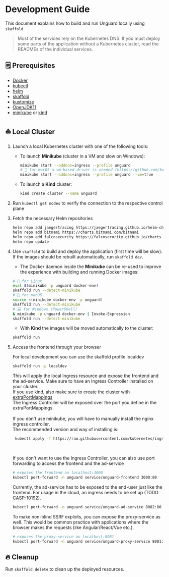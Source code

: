 # Development Guide

This document explains how to build and run Unguard locally using `skaffold`. 

> Most of the services rely on the Kubernetes DNS. If you must deploy some parts of the application without a Kubernetes cluster, read the READMEs of the individual services.

## 🗒️ Prerequisites

* [Docker](https://www.docker.com/products/docker-desktop)
* [kubectl](https://kubernetes.io/docs/tasks/tools/)
* [helm](https://helm.sh/docs/intro/install/)
* [skaffold](https://skaffold.dev/docs/install/)
* [kustomize](https://kubernetes-sigs.github.io/kustomize/installation/)
* [OpenJDK11](https://openjdk.java.net/projects/jdk/11/)
* [minikube](https://minikube.sigs.k8s.io) or [kind](https://kind.sigs.k8s.io/)

## ⛵ Local Cluster

1. Launch a local Kubernetes cluster with one of the following tools:

    - To launch **Minikube** (cluster in a VM and slow on Windows):
        ```sh
        minikube start --addons=ingress --profile unguard
        # 🍎 for macOS a vm-based driver is needed (https://github.com/kubernetes/minikube/issues/7332)
        minikube start --addons=ingress --profile unguard --vm=true
        ```    

    - To launch a **Kind** cluster:
        ```sh
        kind create cluster --name unguard
        ```
      
2. Run `kubectl get nodes` to verify the connection to the respective control plane

3. Fetch the necessary Helm repositories

    ```sh
    helm repo add jaegertracing https://jaegertracing.github.io/helm-charts
    helm repo add bitnami https://charts.bitnami.com/bitnami
    helm repo add falcosecurity https://falcosecurity.github.io/charts # optional
    helm repo update
    ```
   
3. Use `skaffold` to build and deploy the application (first time will be slow). If the images should be rebuilt automatically, run `skaffold dev`.

    - The Docker daemon inside the **Minikube** can be re-used to improve the experience with building and running Docker images:
    ```sh
    # 🐧 for Linux
    eval $(minikube -p unguard docker-env)
    skaffold run --detect-minikube
    # 🍎 for macOS   
    source <(minikube docker-env -p unguard)
    skaffold run --detect-minikube
    # 💻 for Windows (PowerShell)
    & minikube -p unguard docker-env | Invoke-Expression
    skaffold run --detect-minikube
    ```
   
    - With **Kind** the images will be moved automatically to the cluster:
    ```sh
    skaffold run
    ```

4. Access the frontend through your browser

   For local development you can use the skaffold profile localdev 

    ```sh
    skaffold run -p localdev
    ```    
   This will apply the local Ingress resource and expose the frontend and the ad-service. Make sure to have an Ingress Controller installed on your cluster.  
   If you use kind, also make sure to create the cluster with [extraPortMappings](https://kind.sigs.k8s.io/docs/user/configuration/#extra-port-mappings)    
   The Ingress Controller will be exposed over the port you define in the extraPortMappings.  
   <br>
   If you don't use minikube, you will have to manually install the nginx ingress controller.  
   The recommended version and way of installing is:
   ```sh
    kubectl apply -f https://raw.githubusercontent.com/kubernetes/ingress-nginx/controller-v0.44.0/deploy/static/provider/kind/deploy.yaml
    ``` 
   
   <br>
   
    If you don't want to use the Ingress Controller, you can also use port forwarding to access the frontend and the ad-service
    ```sh
    # exposes the frontend on localhost:3000
    kubectl port-forward -n unguard service/unguard-frontend 3000:80
    ```

    Currently, the ad-service has to be exposed to the end-user just like the frontend. For usage in the cloud, an ingress needs to be set up (TODO [CASP-10192](https://dev-jira.dynatrace.org/browse/CASP-10192)).
    ```sh
    kubectl port-forward -n unguard service/unguard-ad-service 8082:80
    ```

    To make non-blind SSRF exploits, you can expose the proxy-service as well.
    This would be common practice with applications where the browser makes the requests (like Angular/React/Vue etc.).

    ```sh
    # exposes the proxy-service on localhost:8081
    kubectl port-forward -n unguard service/unguard-proxy-service 8081:80
    ```

## 🔥 Cleanup

Run `skaffold delete` to clean up the deployed resources.